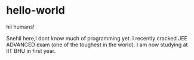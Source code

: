 # hello-world

hii humans!
 
Snehil here,I dont know much of programming yet.
I recently cracked JEE ADVANCED exam (one of the toughest in the world).
I am now studying at  IIT BHU in first year.

